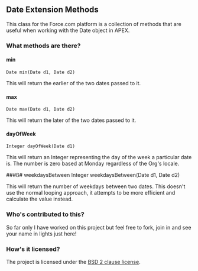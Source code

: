 ## Date Extension Methods

This class for the Force.com platform is a collection of methods that are useful when working with the Date object in APEX.

### What methods are there?

#### min
	Date min(Date d1, Date d2)
	
This will return the earlier of the two dates passed to it.

#### max
	Date max(Date d1, Date d2)

This will return the later of the two dates passed to it.

#### dayOfWeek
	Integer dayOfWeek(Date d1)

This will return an Integer representing the day of the week a particular date is.  The number is zero based at Monday regardless of the Org's locale.

###ß# weekdaysBetween
	Integer weekdaysBetween(Date d1, Date d2)
	
This will return the number of weekdays between two dates.  This doesn't use the normal looping approach, it attempts to be more efficient and calculate the value instead.



### Who's contributed to this?

So far only I have worked on this project but feel free to fork, join in and see your name in lights just here!

### How's it licensed?

The project is licensed under the [BSD 2 clause license](http://www.opensource.org/licenses/bsd-license.php).